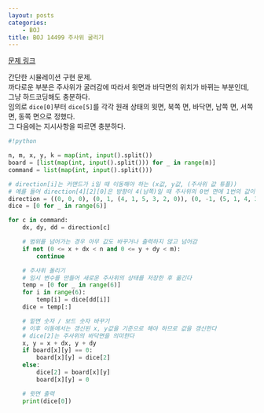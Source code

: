 ```yaml
---
layout: posts
categories:
    - BOJ
title: BOJ 14499 주사위 굴리기
---
```


[문제 링크](https://www.acmicpc.net/problem/14499)

간단한 시뮬레이션 구현 문제.  
까다로운 부분은 주사위가 굴러감에 따라서 윗면과 바닥면의 위치가 바뀌는 부분인데, 그냥 하드코딩해도 충분하다.  
임의로 `dice[0]`부터 `dice[5]`를 각각 원래 상태의 윗면, 북쪽 면, 바닥면, 남쪽 면, 서쪽 면, 동쪽 면으로 정했다.  
그 다음에는 지시사항을 따르면 충분하다.  

```python
#!python

n, m, x, y, k = map(int, input().split())
board = [list(map(int, input().split())) for _ in range(n)]
command = list(map(int, input().split()))

# direction[i]는 커맨드가 i일 때 이동해야 하는 (x값, y값, (주사위 값 튜플))
# 예를 들어 direction[4][2][0]은 방향이 4(남쪽)일 때 주사위의 0번 면에 1번의 값이 들어가는 것을 의미한다.
direction = ((0, 0, 0), (0, 1, (4, 1, 5, 3, 2, 0)), (0, -1, (5, 1, 4, 3, 0, 2)), (-1, 0, (3, 0, 1, 2, 4, 5)), (1, 0, (1, 2, 3, 0, 4, 5)))
dice = [0 for _ in range(6)]

for c in command:
    dx, dy, dd = direction[c]

    # 범위를 넘어가는 경우 아무 값도 바꾸거나 출력하지 않고 넘어감
    if not (0 <= x + dx < n and 0 <= y + dy < m):
        continue

    # 주사위 돌리기
    # 임시 변수를 만들어 새로운 주사위의 상태를 저장한 후 옮긴다
    temp = [0 for _ in range(6)]
    for i in range(6):
        temp[i] = dice[dd[i]]
    dice = temp[:]

    # 밑면 숫자 / 보드 숫자 바꾸기
    # 이후 이동에서는 갱신된 x, y값을 기준으로 해야 하므로 값을 갱신한다
    # dice[2]는 주사위의 바닥면을 의미한다
    x, y = x + dx, y + dy
    if board[x][y] == 0:
        board[x][y] = dice[2]
    else:
        dice[2] = board[x][y]
        board[x][y] = 0

    # 윗면 출력
    print(dice[0])
```
